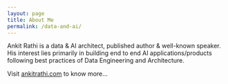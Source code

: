 ```yaml
---
layout: page
title: About Me
permalink: /data-and-ai/
---
```


Ankit Rathi is a data & AI architect, published author & well-known speaker. His interest lies primarily in building end to end AI applications/products following best practices of Data Engineering and Architecture. 

Visit [ankitrathi.com](https://www.ankitrathi.com) to know more...
